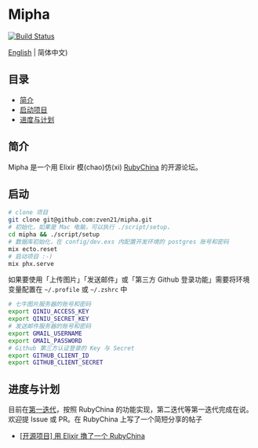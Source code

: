 # Mipha

[![Build Status](https://travis-ci.org/zven21/mipha.svg?branch=master)](https://travis-ci.org/zven21/mipha)

[English](./README.md) | 简体中文)

## 目录

* [简介](#简介)
* [启动项目](#启动项目)
* [进度与计划](#进度与计划)

## 简介

Mipha 是一个用 Elixir 模(chao)仿(xi) [RubyChina](https://ruby-china.org/) 的开源论坛。

## 启动

```bash
# clone 项目
git clone git@github.com:zven21/mipha.git
# 初始化，如果是 Mac 电脑，可以执行 ./script/setup，
cd mipha && ./script/setup
# 数据库初始化，在 config/dev.exs 内配置开发环境的 postgres 账号和密码
mix ecto.reset
# 启动项目 :-)
mix phx.serve
```

如果要使用「上传图片」「发送邮件」或「第三方 Github 登录功能」需要将环境变量配置在  `~/.profile` 或 `~/.zshrc` 中

```bash
# 七牛图片服务器的账号和密码
export QINIU_ACCESS_KEY
export QINIU_SECRET_KEY
# 发送邮件服务器的账号和密码
export GMAIL_USERNAME
export GMAIL_PASSWORD
# Github 第三方认证登录的 Key 与 Secret
export GITHUB_CLIENT_ID
export GITHUB_CLIENT_SECRET
```

## 进度与计划

目前在[第一迭代](https://github.com/zven21/mipha/milestone/1)，按照 RubyChina 的功能实现，第二迭代等第一迭代完成在说。
欢迎提 Issue 或 PR。在 RubyChina 上写了一个简短分享的帖子

- [[开源项目] 用 Elixir 撸了一个 RubyChina](https://ruby-china.org/topics/37158)
